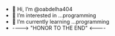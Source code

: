 - 👋 Hi, I’m @oabdelha404
- 👀 I’m interested in ...programming
- 🌱 I’m currently learning ...programming
- ----> "HONOR TO THE END" <----
<!---
oabdelha404/oabdelha404 is a ✨ special ✨ repository because its `README.md` (this file) appears on your GitHub profile.
You can click the Preview link to take a look at your changes.
--->
